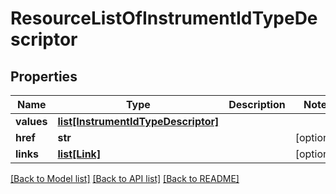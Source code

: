 # ResourceListOfInstrumentIdTypeDescriptor

## Properties
Name | Type | Description | Notes
------------ | ------------- | ------------- | -------------
**values** | [**list[InstrumentIdTypeDescriptor]**](InstrumentIdTypeDescriptor.md) |  | 
**href** | **str** |  | [optional] 
**links** | [**list[Link]**](Link.md) |  | [optional] 

[[Back to Model list]](../README.md#documentation-for-models) [[Back to API list]](../README.md#documentation-for-api-endpoints) [[Back to README]](../README.md)


